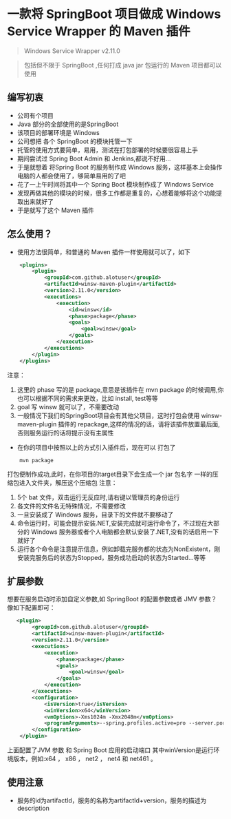 # 一款将 SpringBoot 项目做成 Windows Service Wrapper 的 Maven 插件

> Windows Service Wrapper v2.11.0

> 包括但不限于 SpringBoot ,任何打成 java jar 包运行的 Maven 项目都可以使用

## 编写初衷
- 公司有个项目
- Java 部分的全部使用的是SpringBoot
- 该项目的部署环境是 Windows
- 公司想把 各个 SpringBoot 的模块托管一下
- 托管的使用方式要简单，易用，测试在打包部署的时候要很容易上手
- 期间尝试过 Spring Boot Admin 和 Jenkins,都说不好用...
- 于是就想着 将Spring Boot 的服务制作成 Windows 服务，这样基本上会操作电脑的人都会使用了，够简单易用的了吧
- 花了一上午时间将其中一个 Spring Boot 模块制作成了 Windows Service
- 发现再做其他的模块的时候，很多工作都是重复的，心想着能够将这个功能提取出来就好了
- 于是就写了这个 Maven 插件

## 怎么使用？
- 使用方法很简单，和普通的 Maven 插件一样使用就可以了，如下
``` xml
    <plugins>
        <plugin>
            <groupId>com.github.alotuser</groupId>
            <artifactId>winsw-maven-plugin</artifactId>
            <version>2.11.0</version>
            <executions>
                <execution>
                    <id>winsw</id>
                    <phase>package</phase>
                    <goals>
                        <goal>winsw</goal>
                    </goals>
                </execution>
            </executions>
        </plugin>
    </plugins>
```

注意：
 1. 这里的 phase 写的是 package,意思是该插件在 mvn package 的时候调用,你也可以根据不同的需求来更改，比如 install, test等等
 2. goal 写 winsw 就可以了，不需要改动
 3. 一般情况下我们的SpringBoot项目会有其他父项目，这时打包会使用 winsw-maven-plugin 插件的 repackage,这样的情况的话，请将该插件放置最后面,否则服务运行的话将提示没有主属性
 
- 在你的项目中按照以上的方式引入插件后，现在可以 打包了
``` 
    mvn package
```

打包便制作成功,此时，在你项目的target目录下会生成一个 jar 包名字 一样的压缩包进入文件夹，解压这个压缩包
注意：
 1. 5个 bat 文件，双击运行无反应时,请右键以管理员的身份运行
 2. 各文件的文件名无特殊情况，不需要修改
 3. 一旦安装成了 Windows 服务，目录下的文件就不要移动了
 4. 命令运行时，可能会提示安装.NET,安装完成就可运行命令了，不过现在大部分的 Windows 服务器或者个人电脑都会默认安装了.NET,没有的话启用一下就好了
 5. 运行各个命令是注意提示信息，例如卸载完服务都的状态为NonExistent，刚安装完服务后的状态为Stopped，服务成功启动的状态为Started...等等


## 扩展参数
想要在服务启动时添加自定义参数,如 SpringBoot 的配置参数或者 JMV 参数？
像如下配置即可：
``` xml
   <plugin>
        <groupId>com.github.alotuser</groupId>
        <artifactId>winsw-maven-plugin</artifactId>
        <version>2.11.0</version>
        <executions>
            <execution>
                <phase>package</phase>
                <goals>
                    <goal>winsw</goal>
                </goals>
            </execution>
        </executions>
        <configuration>
            <isVersion>true</isVersion>
            <winVersion>x64</winVersion>
            <vmOptions>-Xms1024m -Xmx2048m</vmOptions>
            <programArguments>--spring.profiles.active=pro --server.port=7777</programArguments>
        </configuration>
    </plugin>
```

上面配置了JVM 参数 和 Spring Boot 应用的启动端口
其中winVersion是运行环境版本，例如:x64 ， x86 ， net2 ， net4 和 net461 。

## 使用注意
- 服务的id为artifactId，服务的名称为artifactId+version，服务的描述为description

